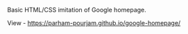 Basic HTML/CSS imitation of Google homepage.

View - https://parham-pourjam.github.io/google-homepage/
